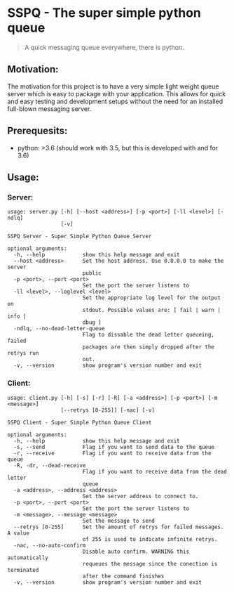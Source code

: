 # SSPQ - The super simple python queue
> A quick messaging queue everywhere, there is python.


## Motivation:
The motivation for this project is to have a very simple light weight queue server which is easy to package with your application. This allows for quick and easy testing and development setups without the need for an installed full-blown messaging server.


## Prerequesits:
- python: >3.6 (should work with 3.5, but this is developed with and for 3.6)


## Usage:

### Server:
```
usage: server.py [-h] [--host <address>] [-p <port>] [-ll <level>] [-ndlq]
                 [-v]

SSPQ Server - Super Simple Python Queue Server

optional arguments:
  -h, --help            show this help message and exit
  --host <address>      Set the host address. Use 0.0.0.0 to make the server
                        public
  -p <port>, --port <port>
                        Set the port the server listens to
  -ll <level>, --loglevel <level>
                        Set the appropriate log level for the output on
                        stdout. Possible values are: [ fail | warn | info |
                        dbug ]
  -ndlq, --no-dead-letter-queue
                        Flag to dissable the dead letter queueing, failed
                        packages are then simply dropped after the retrys run
                        out.
  -v, --version         show program's version number and exit
```

### Client:
```
usage: client.py [-h] [-s] [-r] [-R] [-a <address>] [-p <port>] [-m <message>]
                 [--retrys [0-255]] [-nac] [-v]

SSPQ Client - Super Simple Python Queue Client

optional arguments:
  -h, --help            show this help message and exit
  -s, --send            Flag if you want to send data to the queue
  -r, --receive         Flag if you want to receive data from the queue
  -R, -dr, --dead-receive
                        Flag if you want to receive data from the dead letter
                        queue
  -a <address>, --address <address>
                        Set the server address to connect to.
  -p <port>, --port <port>
                        Set the port the server listens to
  -m <message>, --message <message>
                        Set the message to send
  --retrys [0-255]      Set the amount of retrys for failed messages. A value
                        of 255 is used to indicate infinite retrys.
  -nac, --no-auto-confirm
                        Disable auto confirm. WARNING this automatically
                        requeues the message since the conection is terminated
                        after the command finishes
  -v, --version         show program's version number and exit
```

